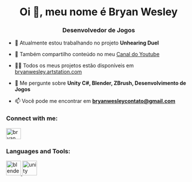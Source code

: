 <h1 align="center">Oi 👋, meu nome é Bryan Wesley</h1>
<h3 align="center">Desenvolvedor de Jogos</h3>

- 🔭 Atualmente estou trabalhando no projeto **Unhearing Duel**

- 👯 Também compartilho conteúdo no meu [Canal do Youtube](https://www.youtube.com/channel/UCq-Yk8MMYgs2DrbEppRz6lQ)

- 👨‍💻 Todos os meus projetos estão disponíveis em [bryanwesley.artstation.com](bryanwesley.artstation.com)

- 💬 Me pergunte sobre **Unity C#, Blender, ZBrush, Desenvolvimento de Jogos**

- 📫 Você pode me encontrar em **bryanwesleycontato@gmail.com**

<h3 align="left">Connect with me:</h3>
<p align="left">
<a href="https://instagram.com/bryan_w291" target="blank"><img align="center" src="https://raw.githubusercontent.com/rahuldkjain/github-profile-readme-generator/master/src/images/icons/Social/instagram.svg" alt="bryan_w291" height="30" width="40" /></a>
</p>

<h3 align="left">Languages and Tools:</h3>
<p align="left"> <a href="https://www.blender.org/" target="_blank" rel="noreferrer"> <img src="https://download.blender.org/branding/community/blender_community_badge_white.svg" alt="blender" width="40" height="40"/> </a> <a href="https://unity.com/" target="_blank" rel="noreferrer"> <img src="https://www.vectorlogo.zone/logos/unity3d/unity3d-icon.svg" alt="unity" width="40" height="40"/> </a> </p>


<!---
- 👋 Hi, I’m @Git-Bryan
- 👀 I’m interested in ...
- 🌱 I’m currently learning ...
- 💞️ I’m looking to collaborate on ...
- 📫 How to reach me ...


Git-Bryan/Git-Bryan is a ✨ special ✨ repository because its `README.md` (this file) appears on your GitHub profile.
You can click the Preview link to take a look at your changes.
--->
